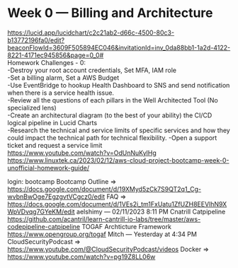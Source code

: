 # Week 0 — Billing and Architecture
https://lucid.app/lucidchart/c2c21ab2-d66c-4500-80c3-b13772196fa0/edit?beaconFlowId=3609F505894EC046&invitationId=inv_0da88bb1-1a2d-4122-8221-4171ec945856&page=0_0#
<br>
Homework Challenges - 0:
<br>
-Destroy your root account credentials, Set MFA, IAM role
<br>
-Set a billing alarm, Set a AWS Budget
<br>
-Use EventBridge to hookup Health Dashboard to SNS and send notification when there is a service health issue.
<br>
-Review all the questions of each pillars in the Well Architected Tool (No specialized lens)
<br>
-Create an architectural diagram (to the best of your ability) the CI/CD logical pipeline in Lucid Charts
<br>
-Research the technical and service limits of specific services and how they could impact the technical path for technical flexibility. 
-Open a support ticket and request a service limit
<br>
https://www.youtube.com/watch?v=OdUnNuKylHg
<br>
https://www.linuxtek.ca/2023/02/12/aws-cloud-project-bootcamp-week-0-unofficial-homework-guide/<br>

login: bootcamp
Bootcamp Outline => https://docs.google.com/document/d/19XMyd5zCk7S9QT2q1_Cg-wvbnBwOge7EgzgvtVCgcz0/edit
FAQ => https://docs.google.com/document/d/1VEs2i_tm1FxUatu1ZfUZH8EEVlhN9XWpVDvqg7GYeKM/edit 
aelshimy — 02/11/2023 8:11 PM
Cnatrill Catpipeline 
https://github.com/acantril/learn-cantrill-io-labs/tree/master/aws-codepipeline-catpipeline 
TOGAF Archticture Framework 
https://www.opengroup.org/togaf
Mitch — Yesterday at 4:34 PM
CloudSecurityPodcast => https://www.youtube.com/@CloudSecurityPodcast/videos
Docker => https://www.youtube.com/watch?v=pg19Z8LL06w
